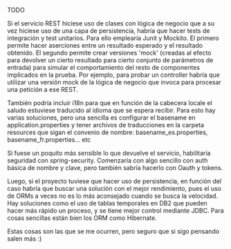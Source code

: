 TODO

Si el servicio REST hiciese uso de clases con lógica de negocio que a su vez hiciese uso de una capa de persistencia, habría que hacer tests de integración y test unitarios.
Para ello emplearía Junit y Mockito. El primero permite hacer aserciones entre un resultado esperado y el resultado obtenido. El segundo permite crear versiones 'mock' (creadas al efecto para devolver un cierto resultado para cierto conjunto de parámetros de entrada) para simular el comportamiento del resto de componentes implicados en la prueba. Por ejemplo, para probar un controller habría que utilizar una versión mock de la lógica de negocio que invoca para procesar una petición a ese REST.

También podría incluir i18n para que en función de la cabecera locale el saludo estuviese traducido al idioma que se espera recibir. Para esto hay varias soluciones, pero una sencilla es configurar el basename en application.properties y tener archivos de traducciones en la carpeta resources que sigan el convenio de nombre: basename_es.properties, basename_fr.properties... etc

Si fuese un poquito más sensible lo que devuelve el servicio, habilitaría seguridad con spring-security. Comenzaría con algo sencillo con auth básica de nombre y clave, pero también sabría hacerlo con Oauth y tokens.

Luego, si el proyecto tuviese que hacer uso de persistencia, en función del caso habría que buscar una solución con el mejor rendimiento, pues el uso de ORMs a veces no es lo más aconsejado cuando se busca la velocidad. Hay soluciones como el uso de tablas temporales en DB2 que pueden hacer más rápido un proceso, y se tiene mejor control mediante JDBC. Para cosas sencillas están bien los ORM como Hibernate.

Estas cosas son las que se me ocurren, pero seguro que si sigo pensando salen más :)